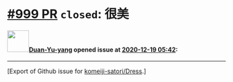 # [\#999 PR](https://github.com/komeiji-satori/Dress/pull/999) `closed`: 很美

#### <img src="https://avatars.githubusercontent.com/u/68336773?u=870bc91e7c6cccc818f0460c43012b051e0c2ccf&v=4" width="50">[Duan-Yu-yang](https://github.com/Duan-Yu-yang) opened issue at [2020-12-19 05:42](https://github.com/komeiji-satori/Dress/pull/999):






-------------------------------------------------------------------------------



[Export of Github issue for [komeiji-satori/Dress](https://github.com/komeiji-satori/Dress).]
